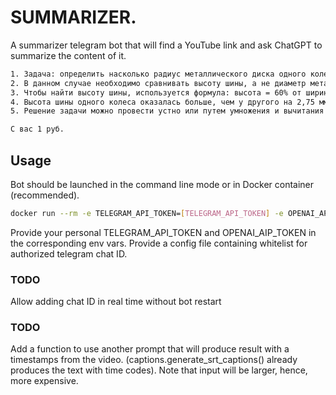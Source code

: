 # **SUMMARIZER**.
A summarizer telegram bot that will find a YouTube link and ask ChatGPT to summarize the content of it.
```sh
1. Задача: определить насколько радиус металлического диска одного колеса больше радиуса шины другого колеса.
2. В данном случае необходимо сравнивать высоту шины, а не диаметр металлического диска.
3. Чтобы найти высоту шины, используется формула: высота = 60% от ширины шины.
4. Высота шины одного колеса оказалась больше, чем у другого на 2,75 мм.
5. Решение задачи можно провести устно или путем умножения и вычитания чисел.

С вас 1 руб.
```

## Usage
Bot should be launched in the command line mode or in Docker container (recommended).
```sh
docker run --rm -e TELEGRAM_API_TOKEN=[TELEGRAM_API_TOKEN] -e OPENAI_API_KEY=[OPENAI_API_TOKEN] -d summarizer telegram_bot.py --config config.yml
```
Provide your personal TELEGRAM_API_TOKEN and OPENAI_AIP_TOKEN in the corresponding env vars.
Provide a config file containing whitelist for authorized telegram chat ID.

### TODO
Allow adding chat ID in real time without bot restart

### TODO
Add a function to use another prompt that will produce result with a timestamps from the video. (captions.generate_srt_captions() already produces the text with time codes). Note that input will be larger, hence, more expensive.
